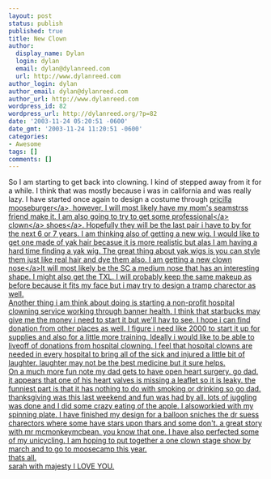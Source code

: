 ```yaml
---
layout: post
status: publish
published: true
title: New Clown
author:
  display_name: Dylan
  login: dylan
  email: dylan@dylanreed.com
  url: http://www.dylanreed.com
author_login: dylan
author_email: dylan@dylanreed.com
author_url: http://www.dylanreed.com
wordpress_id: 82
wordpress_url: http://dylanreed.org/?p=82
date: '2003-11-24 05:20:51 -0600'
date_gmt: '2003-11-24 11:20:51 -0600'
categories:
- Awesome
tags: []
comments: []
---
```

<p>So I am starting to get back into clowning. I kind of stepped away from it for a while. I think that was mostly because i was in california and was really lazy. I have started once again to design a costume through <a href="http:&#47;&#47;www.mooseburger.com">pricilla mooseburger<&#47;a>, however, I will most likely have my mom's seamstrss friend make it. I am also going to try to get some <a href="http:&#47;&#47;www.spearshoes.com">professional<&#47;a> <a href="http:&#47;&#47;www.jollywalkers.com">clown<&#47;a> <a href="http:&#47;&#47;www.clownsoport.com">shoes<&#47;a>. Hopefully they will be the last pair i have to by for the next 6 or 7 years. I am thinking also of getting a new wig. I would like to get one made of yak hair becasue it is more realistic but alas I am having a hard time finding a yak wig. The great thing about yak wigs is you can style them just like real hair and dye them also. I am getting a new <a href="http:&#47;&#47;www.proknows.com">clown nose<&#47;a>It will most likely be the SC a medium nose that has an interesting shape. I might also get the TXL. I will probably keep the same makeup as before because it fits my face but i may try to design a tramp charector as well.<br />
Another thing i am think about doing is starting a non-profit hospital clowning service working through banner health. I think that starbucks may give me the money i need to start it but we'll hav to see. I hope i can find donation from other places as well. I figure i need like 2000 to start it up for supplies and also for a little more training. Ideally i would like to be able to liveoff of donations from hospital clowning. I feel that hospital clowns are needed in every hospital to bring all of the sick and injured a little bit of laughter. laughter may not be the best medicine but it sure helps.<br />
On a much more fun note my dad gets to have open heart surgery. go dad. it appears that one of his heart valves is missing a leaflet so it is leaky. the funniest part is that it has nothing to do with smoking or drinking so go dad.<br />
thanksgiving was this last weekend and fun was had by all. lots of juggling was done and I did some crazy eating of the apple. I alsoworkied with my spinning plate. I have finished my design for a balloon sniches the dr suess charectors where some have stars upon thars and some don't. a great story with mr mcmonkeymcbean. you know that one. I have also perfected some of my unicycling. I am hoping to put together a one clown stage show by march and to go to moosecamp this year.<br />
thats all.<br />
sarah with majesty I LOVE YOU.</p>
